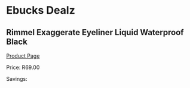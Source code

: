 
# Ebucks Dealz
## Rimmel Exaggerate Eyeliner Liquid Waterproof Black
[Product Page](https://www.ebucks.com/web/shop/productSelected.do?prodId=985841073&catId=1186086453)

Price: R69.00

Savings: 


	